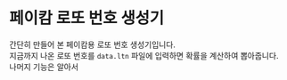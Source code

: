 # 페이캄 로또 번호 생성기
간단히 만들어 본 페이캄용 로또 번호 생성기입니다. <br>
지금까지 나온 로또 번호를 `data.ltn` 파일에 입력하면 확률을 계산하여 뽑아줍니다. <br>
나머지 기능은 알아서 

